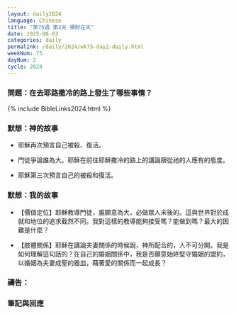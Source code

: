```yaml
---
layout: daily2024
language: Chinese
title: "第75週 第2天 積財在天"
date: 2025-06-03
categories: daily
permalink: /daily/2024/wk75-day2-daily.html
weekNum: 75
dayNum: 2
cycle: 2024
---
```


### 問題：在去耶路撒冷的路上發生了哪些事情？

{% include BibleLinks2024.html %}

### 默想：神的故事 
+ 耶穌再次預言自己被殺、復活。

+ 門徒爭論誰為大。耶穌在前往耶穌撒冷的路上的講論跟從祂的人應有的態度。

+ 耶穌第三次預言自己的被殺和復活。 

### 默想：我的故事 
+ 【價值定位】耶穌教導門徒，誰願意為大，必做眾人末後的。這與世界對於成就和地位的追求截然不同。我對這樣的教導能夠接受嗎？能做到嗎？最大的困難是什麼？

+ 【肢體關係】耶穌在講論夫妻關係的時候說，神所配合的，人不可分開。我是如何理解這句話的？在自己的婚姻關係中，我是否願意始終堅守婚姻的盟約，以婚姻為夫妻成聖的器皿，藉著愛的關係而一起成長？

### 禱告：

### 筆記與回應
